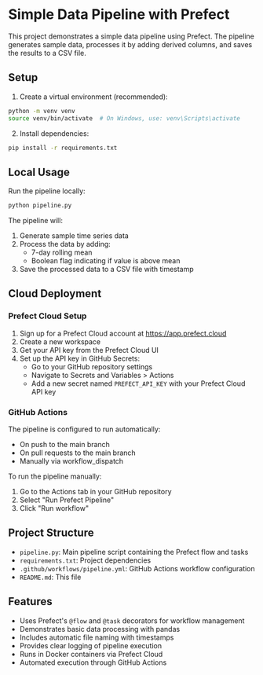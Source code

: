 # Simple Data Pipeline with Prefect

This project demonstrates a simple data pipeline using Prefect. The pipeline generates sample data, processes it by adding derived columns, and saves the results to a CSV file.

## Setup

1. Create a virtual environment (recommended):
```bash
python -m venv venv
source venv/bin/activate  # On Windows, use: venv\Scripts\activate
```

2. Install dependencies:
```bash
pip install -r requirements.txt
```

## Local Usage

Run the pipeline locally:
```bash
python pipeline.py
```

The pipeline will:
1. Generate sample time series data
2. Process the data by adding:
   - 7-day rolling mean
   - Boolean flag indicating if value is above mean
3. Save the processed data to a CSV file with timestamp

## Cloud Deployment

### Prefect Cloud Setup

1. Sign up for a Prefect Cloud account at https://app.prefect.cloud
2. Create a new workspace
3. Get your API key from the Prefect Cloud UI
4. Set up the API key in GitHub Secrets:
   - Go to your GitHub repository settings
   - Navigate to Secrets and Variables > Actions
   - Add a new secret named `PREFECT_API_KEY` with your Prefect Cloud API key

### GitHub Actions

The pipeline is configured to run automatically:
- On push to the main branch
- On pull requests to the main branch
- Manually via workflow_dispatch

To run the pipeline manually:
1. Go to the Actions tab in your GitHub repository
2. Select "Run Prefect Pipeline"
3. Click "Run workflow"

## Project Structure

- `pipeline.py`: Main pipeline script containing the Prefect flow and tasks
- `requirements.txt`: Project dependencies
- `.github/workflows/pipeline.yml`: GitHub Actions workflow configuration
- `README.md`: This file

## Features

- Uses Prefect's `@flow` and `@task` decorators for workflow management
- Demonstrates basic data processing with pandas
- Includes automatic file naming with timestamps
- Provides clear logging of pipeline execution
- Runs in Docker containers via Prefect Cloud
- Automated execution through GitHub Actions